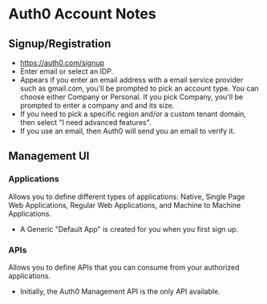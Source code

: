 # Auth0 Account Notes


## Signup/Registration

- https://auth0.com/signup
- Enter email or select an IDP.
- Appears if you enter an email address with a email service provider such as gmail.com, you'll be prompted to pick an account type. You can choose either Company or Personal. If you pick Company, you'll be prompted to enter a company and and its size.
- If you need to pick a specific region and/or a custom tenant domain, then select "I need advanced features".
- If you use an email, then Auth0 will send you an email to verify it.


## Management UI

### Applications

Allows you to define different types of applications: Native, Single Page Web Applications, Regular Web Applications, and Machine to Machine Applications.

- A Generic "Default App" is created for you when you first sign up.

### APIs

Allows you to define APIs that you can consume from your authorized applications.

- Initially, the Auth0 Management API is the only API available.

